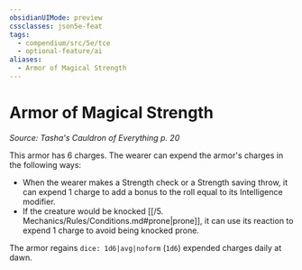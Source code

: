 ```yaml
---
obsidianUIMode: preview
cssclasses: json5e-feat
tags:
  - compendium/src/5e/tce
  - optional-feature/ai
aliases:
  - Armor of Magical Strength
---
```

# Armor of Magical Strength
*Source: Tasha's Cauldron of Everything p. 20*  

This armor has 6 charges. The wearer can expend the armor's charges in the following ways:

- When the wearer makes a Strength check or a Strength saving throw, it can expend 1 charge to add a bonus to the roll equal to its Intelligence modifier.  
- If the creature would be knocked [[/5. Mechanics/Rules/Conditions.md#prone\|prone]], it can use its reaction to expend 1 charge to avoid being knocked prone.  

The armor regains `dice: 1d6|avg|noform` (`1d6`) expended charges daily at dawn.
